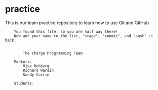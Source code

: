 practice
========

This is our team practice repository to learn how to use Git and GitHub


		You found this file, so you are half way there!
		Now add your name to the list, "stage", "commit", and "push" it back.


			The Charge Programming Team

		Mentors:
			Mike Rehberg
			Richard Wardin
			Sandy Currie

		Students:


